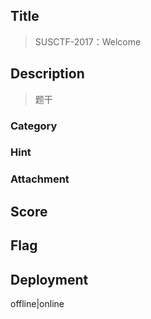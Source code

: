 ## Title
>  SUSCTF-2017：Welcome

## Description

> 题干

### Category

### Hint

### Attachment

## Score

## Flag

## Deployment

offline|online


